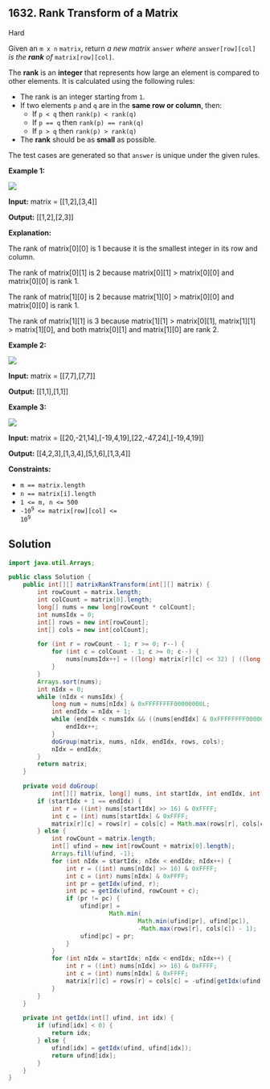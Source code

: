 ## 1632\. Rank Transform of a Matrix

Hard

Given an `m x n` `matrix`, return _a new matrix_ `answer` _where_ `answer[row][col]` _is the_ _**rank** of_ `matrix[row][col]`.

The **rank** is an **integer** that represents how large an element is compared to other elements. It is calculated using the following rules:

*   The rank is an integer starting from `1`.
*   If two elements `p` and `q` are in the **same row or column**, then:
    *   If `p < q` then `rank(p) < rank(q)`
    *   If `p == q` then `rank(p) == rank(q)`
    *   If `p > q` then `rank(p) > rank(q)`
*   The **rank** should be as **small** as possible.

The test cases are generated so that `answer` is unique under the given rules.

**Example 1:**

![](https://assets.leetcode.com/uploads/2020/10/18/rank1.jpg)

**Input:** matrix = \[\[1,2],[3,4]]

**Output:** [[1,2],[2,3]]

**Explanation:** 

The rank of matrix[0][0] is 1 because it is the smallest integer in its row and column. 

The rank of matrix[0][1] is 2 because matrix[0][1] > matrix[0][0] and matrix[0][0] is rank 1.

The rank of matrix[1][0] is 2 because matrix[1][0] > matrix[0][0] and matrix[0][0] is rank 1. 

The rank of matrix[1][1] is 3 because matrix[1][1] > matrix[0][1], matrix[1][1] > matrix[1][0], and both matrix[0][1] and matrix[1][0] are rank 2.

**Example 2:**

![](https://assets.leetcode.com/uploads/2020/10/18/rank2.jpg)

**Input:** matrix = \[\[7,7],[7,7]]

**Output:** [[1,1],[1,1]]

**Example 3:**

![](https://assets.leetcode.com/uploads/2020/10/18/rank3.jpg)

**Input:** matrix = \[\[20,-21,14],[-19,4,19],[22,-47,24],[-19,4,19]]

**Output:** [[4,2,3],[1,3,4],[5,1,6],[1,3,4]]

**Constraints:**

*   `m == matrix.length`
*   `n == matrix[i].length`
*   `1 <= m, n <= 500`
*   <code>-10<sup>9</sup> <= matrix[row][col] <= 10<sup>9</sup></code>

## Solution

```java
import java.util.Arrays;

public class Solution {
    public int[][] matrixRankTransform(int[][] matrix) {
        int rowCount = matrix.length;
        int colCount = matrix[0].length;
        long[] nums = new long[rowCount * colCount];
        int numsIdx = 0;
        int[] rows = new int[rowCount];
        int[] cols = new int[colCount];

        for (int r = rowCount - 1; r >= 0; r--) {
            for (int c = colCount - 1; c >= 0; c--) {
                nums[numsIdx++] = ((long) matrix[r][c] << 32) | ((long) r << 16) | c;
            }
        }
        Arrays.sort(nums);
        int nIdx = 0;
        while (nIdx < numsIdx) {
            long num = nums[nIdx] & 0xFFFFFFFF00000000L;
            int endIdx = nIdx + 1;
            while (endIdx < numsIdx && ((nums[endIdx] & 0xFFFFFFFF00000000L) == num)) {
                endIdx++;
            }
            doGroup(matrix, nums, nIdx, endIdx, rows, cols);
            nIdx = endIdx;
        }
        return matrix;
    }

    private void doGroup(
            int[][] matrix, long[] nums, int startIdx, int endIdx, int[] rows, int[] cols) {
        if (startIdx + 1 == endIdx) {
            int r = ((int) nums[startIdx] >> 16) & 0xFFFF;
            int c = (int) nums[startIdx] & 0xFFFF;
            matrix[r][c] = rows[r] = cols[c] = Math.max(rows[r], cols[c]) + 1;
        } else {
            int rowCount = matrix.length;
            int[] ufind = new int[rowCount + matrix[0].length];
            Arrays.fill(ufind, -1);
            for (int nIdx = startIdx; nIdx < endIdx; nIdx++) {
                int r = ((int) nums[nIdx] >> 16) & 0xFFFF;
                int c = (int) nums[nIdx] & 0xFFFF;
                int pr = getIdx(ufind, r);
                int pc = getIdx(ufind, rowCount + c);
                if (pr != pc) {
                    ufind[pr] =
                            Math.min(
                                    Math.min(ufind[pr], ufind[pc]),
                                    -Math.max(rows[r], cols[c]) - 1);
                    ufind[pc] = pr;
                }
            }
            for (int nIdx = startIdx; nIdx < endIdx; nIdx++) {
                int r = ((int) nums[nIdx] >> 16) & 0xFFFF;
                int c = (int) nums[nIdx] & 0xFFFF;
                matrix[r][c] = rows[r] = cols[c] = -ufind[getIdx(ufind, r)];
            }
        }
    }

    private int getIdx(int[] ufind, int idx) {
        if (ufind[idx] < 0) {
            return idx;
        } else {
            ufind[idx] = getIdx(ufind, ufind[idx]);
            return ufind[idx];
        }
    }
}
```